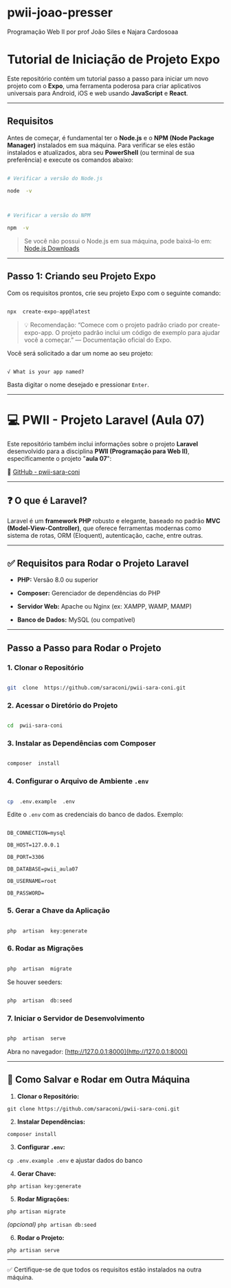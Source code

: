 # pwii-joao-presser
Programação Web II por prof João Siles e Najara Cardosoaa
#  Tutorial de Iniciação de Projeto Expo

  

Este repositório contém um tutorial passo a passo para iniciar um novo projeto com o **Expo**, uma ferramenta poderosa para criar aplicativos universais para Android, iOS e web usando **JavaScript** e **React**.

  

---

  

##  Requisitos

  

Antes de começar, é fundamental ter o **Node.js** e o **NPM (Node Package Manager)** instalados em sua máquina. Para verificar se eles estão instalados e atualizados, abra seu **PowerShell** (ou terminal de sua preferência) e execute os comandos abaixo:

  

```bash

# Verificar a versão do Node.js

node  -v

  

# Verificar a versão do NPM

npm  -v

```

  

> Se você não possui o Node.js em sua máquina, pode baixá-lo em: [Node.js Downloads](https://nodejs.org/)

  

---

  

##  Passo 1: Criando seu Projeto Expo

  

Com os requisitos prontos, crie seu projeto Expo com o seguinte comando:

  

```bash

npx  create-expo-app@latest

```

  

> 💡 Recomendação: “Comece com o projeto padrão criado por create-expo-app. O projeto padrão inclui um código de exemplo para ajudar você a começar.” — Documentação oficial do Expo.

  

Você será solicitado a dar um nome ao seu projeto:

  

```

√ What is your app named?

```

  

Basta digitar o nome desejado e pressionar `Enter`.

  

---

  

# 💻 PWII - Projeto Laravel (Aula 07)

  

Este repositório também inclui informações sobre o projeto **Laravel** desenvolvido para a disciplina **PWII (Programação para Web II)**, especificamente o projeto "**aula 07**":

🔗 [GitHub - pwii-sara-coni](https://github.com/joaopresser/pwii-joao-presser)

  

---

  

## ❓ O que é Laravel?

  

Laravel é um **framework PHP** robusto e elegante, baseado no padrão **MVC (Model-View-Controller)**, que oferece ferramentas modernas como sistema de rotas, ORM (Eloquent), autenticação, cache, entre outras.

  

---

  

## ✅ Requisitos para Rodar o Projeto Laravel

  

-  **PHP:** Versão 8.0 ou superior

-  **Composer:** Gerenciador de dependências do PHP

-  **Servidor Web:** Apache ou Nginx (ex: XAMPP, WAMP, MAMP)

-  **Banco de Dados:** MySQL (ou compatível)

  

---

  

##  Passo a Passo para Rodar o Projeto

  

### 1. Clonar o Repositório

  

```bash

git  clone  https://github.com/saraconi/pwii-sara-coni.git

```

  

### 2.  Acessar o Diretório do Projeto

  

```bash

cd  pwii-sara-coni

```

  

### 3.  Instalar as Dependências com Composer

  

```bash

composer  install

```

  

### 4. Configurar o Arquivo de Ambiente `.env`

  

```bash

cp  .env.example  .env

```

  

Edite o `.env` com as credenciais do banco de dados. Exemplo:

  

```env

DB_CONNECTION=mysql

DB_HOST=127.0.0.1

DB_PORT=3306

DB_DATABASE=pwii_aula07

DB_USERNAME=root

DB_PASSWORD=

```

  

### 5. Gerar a Chave da Aplicação

  

```bash

php  artisan  key:generate

```

  

### 6. Rodar as Migrações

  

```bash

php  artisan  migrate

```

  

Se houver seeders:

  

```bash

php  artisan  db:seed

```

  

### 7. Iniciar o Servidor de Desenvolvimento

  

```bash

php  artisan  serve

```

  

Abra no navegador: [http://127.0.0.1:8000](http://127.0.0.1:8000)

  

---

  

## 🔁 Como Salvar e Rodar em Outra Máquina

  

1.  **Clonar o Repositório:**

`git clone https://github.com/saraconi/pwii-sara-coni.git`

  

2.  **Instalar Dependências:**

`composer install`

  

3.  **Configurar `.env`:**

`cp .env.example .env` e ajustar dados do banco

  

4.  **Gerar Chave:**

`php artisan key:generate`

  

5.  **Rodar Migrações:**

`php artisan migrate`

*(opcional)*  `php artisan db:seed`

  

6.  **Rodar o Projeto:**

`php artisan serve`

  

---

  

✅ Certifique-se de que todos os requisitos estão instalados na outra máquina.
